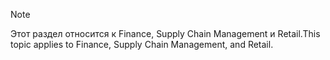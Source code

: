 > [!NOTE]
> <span data-ttu-id="9dff8-101">Этот раздел относится к Finance, Supply Chain Management и Retail.</span><span class="sxs-lookup"><span data-stu-id="9dff8-101">This topic applies to Finance, Supply Chain Management, and Retail.</span></span> 
